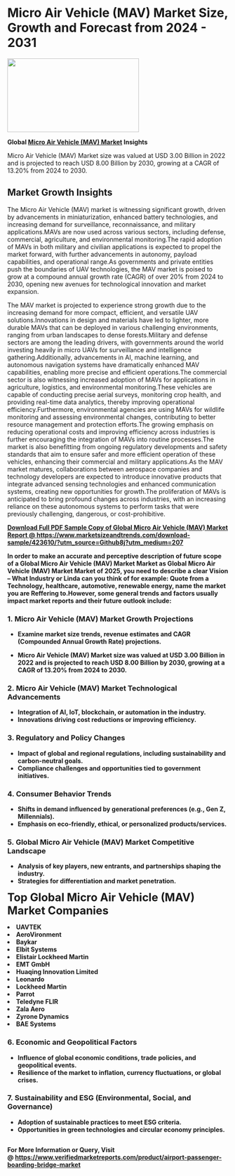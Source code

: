 <H1>Micro Air Vehicle (MAV) Market Size, Growth and Forecast from 2024 - 2031</H1><img class="aligncenter size-medium wp-image-584254" src="https://thirdeyenews.in/wp-content/uploads/2024/09/Global-Market-Research-300x168.jpeg" alt="" width="300" height="168" /><p><strong>Global&nbsp;<a href="https://www.marketsizeandtrends.com/download-sample/423610/?utm_source=Github8j?utm_medium=207">Micro Air Vehicle (MAV) Market</a> Insights</strong></p><p>Micro Air Vehicle (MAV) Market size was valued at USD 3.00 Billion in 2022 and is projected to reach USD 8.00 Billion by 2030, growing at a CAGR of 13.20% from 2024 to 2030.</p><p><h2>Market Growth Insights</h2> <p>The Micro Air Vehicle (MAV) market is witnessing significant growth, driven by advancements in miniaturization, enhanced battery technologies, and increasing demand for surveillance, reconnaissance, and military applications.MAVs are now used across various sectors, including defense, commercial, agriculture, and environmental monitoring.The rapid adoption of MAVs in both military and civilian applications is expected to propel the market forward, with further advancements in autonomy, payload capabilities, and operational range.As governments and private entities push the boundaries of UAV technologies, the MAV market is poised to grow at a compound annual growth rate (CAGR) of over 20% from 2024 to 2030, opening new avenues for technological innovation and market expansion.<strong><a href="#"></a></strong></p> <p>The MAV market is projected to experience strong growth due to the increasing demand for more compact, efficient, and versatile UAV solutions.Innovations in design and materials have led to lighter, more durable MAVs that can be deployed in various challenging environments, ranging from urban landscapes to dense forests.Military and defense sectors are among the leading drivers, with governments around the world investing heavily in micro UAVs for surveillance and intelligence gathering.Additionally, advancements in AI, machine learning, and autonomous navigation systems have dramatically enhanced MAV capabilities, enabling more precise and efficient operations.The commercial sector is also witnessing increased adoption of MAVs for applications in agriculture, logistics, and environmental monitoring.These vehicles are capable of conducting precise aerial surveys, monitoring crop health, and providing real-time data analytics, thereby improving operational efficiency.Furthermore, environmental agencies are using MAVs for wildlife monitoring and assessing environmental changes, contributing to better resource management and protection efforts.The growing emphasis on reducing operational costs and improving efficiency across industries is further encouraging the integration of MAVs into routine processes.The market is also benefitting from ongoing regulatory developments and safety standards that aim to ensure safer and more efficient operation of these vehicles, enhancing their commercial and military applications.As the MAV market matures, collaborations between aerospace companies and technology developers are expected to introduce innovative products that integrate advanced sensing technologies and enhanced communication systems, creating new opportunities for growth.The proliferation of MAVs is anticipated to bring profound changes across industries, with an increasing reliance on these autonomous systems to perform tasks that were previously challenging, dangerous, or cost-prohibitive.<strong><a href="#"></p><p><span class=""><strong>Download Full PDF Sample Copy of Global Micro Air Vehicle (MAV) Market Report</strong> @ <a href="https://www.marketsizeandtrends.com/download-sample/423610/?utm_source=Github8j?utm_medium=207" target="_blank">https://www.marketsizeandtrends.com/download-sample/423610/?utm_source=Github8j?utm_medium=207</a></span></p><p>In order to make an accurate and perceptive description of future scope of a Global&nbsp;Micro Air Vehicle (MAV) Market Market as Global&nbsp;Micro Air Vehicle (MAV) Market Market of 2025, you need to describe a clear Vision &ndash; What Industry or Linda can you think of for example: Quote from a Technology, healthcare, automotive, renewable energy, name the market you are Reffering to.However, some general trends and factors usually impact market reports and their future outlook include:</p><h3>1.&nbsp;<strong>Micro Air Vehicle (MAV) Market Growth Projections</strong></h3><ul><li>Examine market size trends, revenue estimates and CAGR (Compounded Annual Growth Rate) projections.</li><li><p>Micro Air Vehicle (MAV) Market size was valued at USD 3.00 Billion in 2022 and is projected to reach USD 8.00 Billion by 2030, growing at a CAGR of 13.20% from 2024 to 2030.</p></li></ul><h3>2.&nbsp;<strong>Micro Air Vehicle (MAV) Market Technological Advancements</strong></h3><ul><li>Integration of AI, IoT, blockchain, or automation in the industry.</li><li>Innovations driving cost reductions or improving efficiency.</li></ul><h3>3.&nbsp;<strong>Regulatory and Policy Changes</strong></h3><ul><li>Impact of global and regional regulations, including sustainability and carbon-neutral goals.</li><li>Compliance challenges and opportunities tied to government initiatives.</li></ul><h3>4.&nbsp;<strong>Consumer Behavior Trends</strong></h3><ul><li>Shifts in demand influenced by generational preferences (e.g., Gen Z, Millennials).</li><li>Emphasis on eco-friendly, ethical, or personalized products/services.</li></ul><h3>5.&nbsp;<strong>Global Micro Air Vehicle (MAV) Market Competitive Landscape</strong></h3><ul><li>Analysis of key players, new entrants, and partnerships shaping the industry.</li><li>Strategies for differentiation and market penetration.</li></ul><p data-pm-slice="1 1 []"><span style="color: inherit; font-family: inherit; font-size: 25px;">Top Global Micro Air Vehicle (MAV) Market Companies</span></p><div class="" data-test-id=""><p><li>UAVTEK</li><li> AeroVironment</li><li> Baykar</li><li> Elbit Systems</li><li> Elistair Lockheed Martin</li><li> EMT GmbH</li><li> Huaqing Innovation Limited</li><li> Leonardo</li><li> Lockheed Martin</li><li> Parrot</li><li> Teledyne FLIR</li><li> Zala Aero</li><li> Zyrone Dynamics</li><li> BAE Systems</li></p></div><h3>6.&nbsp;<strong>Economic and Geopolitical Factors</strong></h3><ul><li>Influence of global economic conditions, trade policies, and geopolitical events.</li><li>Resilience of the market to inflation, currency fluctuations, or global crises.</li></ul><h3>7.&nbsp;<strong>Sustainability and ESG (Environmental, Social, and Governance)</strong></h3><ul><li>Adoption of sustainable practices to meet ESG criteria.</li><li>Opportunities in green technologies and circular economy principles.</li></ul><h2><strong style="font-size: 14px;">For More Information or Query, Visit @&nbsp;</strong><a style="background-color: #ffffff; font-size: 14px;" href="https://www.marketsizeandtrends.com/report/micro-air-vehicle-mav-market/" target="_blank">https://www.verifiedmarketreports.com/product/airport-passenger-boarding-bridge-market</a></h2>